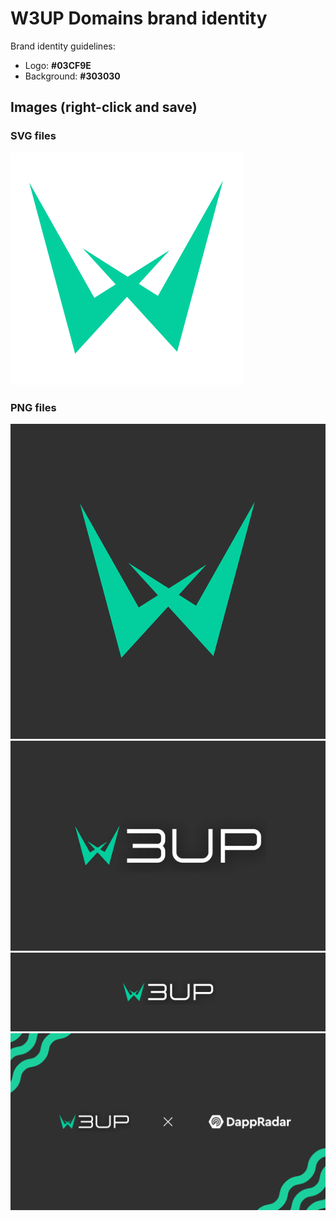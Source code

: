 # W3UP Domains brand identity 

Brand identity guidelines:

- Logo: **#03CF9E**
- Background: **#303030**

## Images (right-click and save)

### SVG files

![](./logo.svg)

### PNG files

![](./logo.png)
![](./banner_600x400.png) 
![](./banner_1400x350.png)
![](./collab-exemple.png)
